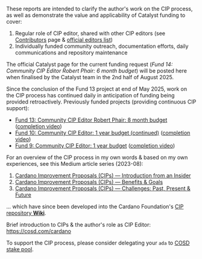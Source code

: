 These reports are intended to clarify the author's work on the CIP process, as well as demonstrate the value and applicability of Catalyst funding to cover:
1. Regular role of CIP editor, shared with other CIP editors (see [Contributors](https://cips.cardano.org/contributors) page & [official editors list](https://github.com/cardano-foundation/CIPs/tree/master#editors))
2. Individually funded community outreach, documentation efforts, daily communications and repository maintenance

The official Catalyst page for the current funding request (_Fund 14: Community CIP Editor Robert Phair: 6 month budget_) will be posted here when finalised by the Catalyst team in the 2nd half of August 2025.

Since the conclusion of the Fund 13 project at end of May 2025, work on the CIP process has continued daily in anticipation of funding being provided retroactively.  Previously funded projects (providing continuous CIP support):
* [Fund 13: Community CIP Editor Robert Phair: 8 month budget](https://projectcatalyst.io/funds/13/cardano-open-ecosystem/community-cip-editor-robert-phair-8-month-budget) ([completion video](https://www.youtube.com/watch?v=cfCDXuQ6BEo))
* [Fund 10: Community CIP Editor: 1 year budget (continued)](https://projectcatalyst.io/funds/10/development-and-infrastructure/community-cip-editor-1-year-budget-continued) ([completion video](https://www.youtube.com/watch?v=qvrl61ySwek))
* [Fund 9: Community CIP Editor: 1 year budget](https://projectcatalyst.io/funds/9/f9-the-great-migration-from-ethereum/community-cip-editor-1-year-budget) ([completion video](https://www.youtube.com/watch?v=0lyyj9eArhU))

For an overview of the CIP process in my own words & based on my own experiences, see this Medium article series (2023-08):
1. [Cardano Improvement Proposals (CIPs) — Introduction from an Insider](https://rxphair.medium.com/cardano-improvement-proposals-cips-introduction-from-an-insider-7b2f7cc94d01)
2. [Cardano Improvement Proposals (CIPs) — Benefits & Goals](https://rxphair.medium.com/cardano-improvement-proposals-cips-benefits-goals-13416c3c5f05)
3. [Cardano Improvement Proposals (CIPs) — Challenges: Past, Present & Future](https://rxphair.medium.com/cardano-improvement-proposals-cips-challenges-past-present-future-dc14e78cb6c4)

... which have since been developed into the Cardano Foundation's [CIP repository **Wiki**](https://github.com/cardano-foundation/CIPs/wiki).

Brief introduction to CIPs & the author's role as CIP Editor: https://cosd.com/cardano

To support the CIP process, please consider delegating your `ada` to [COSD stake pool](https://cosd.com/pool).
